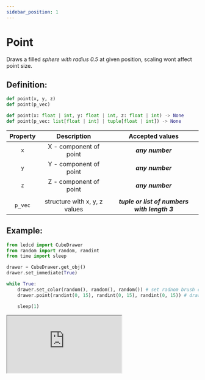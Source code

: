 ```yaml
---
sidebar_position: 1
---
```


# Point

Draws a filled _sphere with radius 0.5_ at given position, scaling wont affect point size.

## Definition:

```python title="Simplified definition"
def point(x, y, z)
def point(p_vec)
```

```python title="Complete definition"
def point(x: float | int, y: float | int, z: float | int) -> None
def point(p_vec: list[float | int] | tuple[float | int]) -> None
```

| Property |          Description          |               Accepted values                |
| :------: | :---------------------------: | :------------------------------------------: |
|   `x`    |    X - component of point     |               _**any number**_               |
|   `y`    |    Y - component of point     |               _**any number**_               |
|   `z`    |    Z - component of point     |               _**any number**_               |
|          |                               |                                              |
| `p_vec`  | structure with x, y, z values | _**tuple or list of numbers with length 3**_ |

## Example:

<div id="code_block_hidden" hidden></div>

```python
from ledcd import CubeDrawer
from random import random, randint
from time import sleep

drawer = CubeDrawer.get_obj()
drawer.set_immediate(True)

while True:
    drawer.set_color(random(), random(), random()) # set radnom brush colro
    drawer.point(randint(0, 15), randint(0, 15), randint(0, 15)) # draw point at radom location [0-15]

    sleep(1)
```

<script>
  let _ = () => {
    (() => {
      document["ind_line_map"] = new Object();
      document.ind_line_map[-1] = null;
      document.ind_line_map[0] = 8;
      document.ind_line_map[1] = 9;
      document.ind_line_map[2] = 11;

      window.addEventListener("message", function (e) {
          if (e.data == document.cur_state || e.data < 0)
            return;
          
          const tmp = document.querySelectorAll("#code_block_hidden ~ div .token-line")[document.ind_line_map[document.cur_state]];
          if (tmp)
            if (tmp.classList.contains("active_code_line"))
              tmp.classList.remove("active_code_line")

          document.cur_state = e.data;
          const tmp1 = document.querySelectorAll("#code_block_hidden ~ div .token-line")[document.ind_line_map[document.cur_state]];
          if (tmp1)
            tmp1.classList.add("active_code_line")
          
      }, false);


    })()
  }
</script>

<iframe src="https://cube.trycubic.com/examples/point/index.html">
  <p>Your browser does not support iframes.</p>
</iframe>
